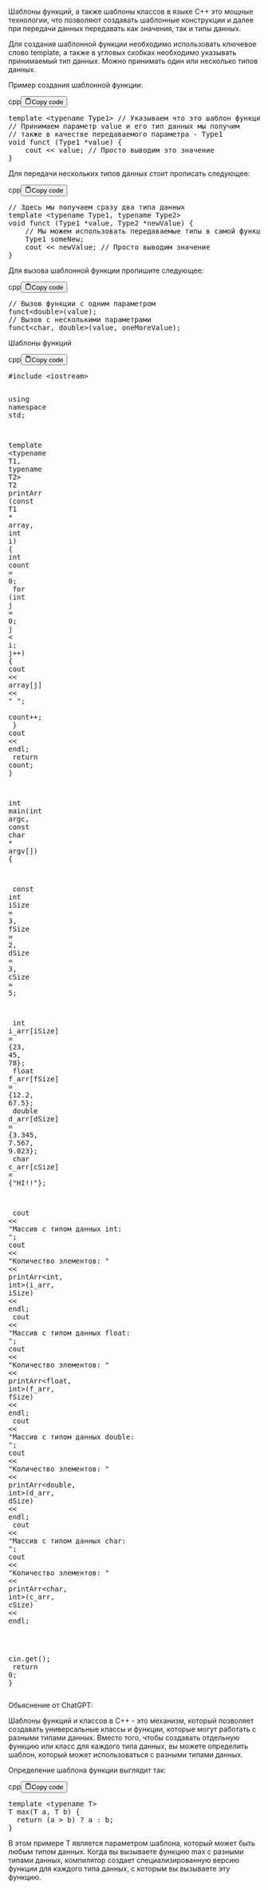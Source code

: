 <p>Шаблоны функций, а также шаблоны классов в языке C++ это мощные технологии, 
что позволяют создавать шаблонные конструкции и далее при передачи данных передавать как значения, так и типы данных.</p>
<p>Для создания шаблонной функции необходимо использовать ключевое слово template, 
а также в угловых скобках необходимо указывать принимаемый тип данных. 
Можно принимать один или несколько типов данных. </p>
<p>Пример создания шаблонной функции:</p>
<div class="code-element"><div class="lang-line"><text>cpp</text><button class="copy-button" id="code695b" onclick="copyCode(code695, code695b)"><svg stroke="currentColor" fill="none" stroke-width="2" viewBox="0 0 24 24" stroke-linecap="round" stroke-linejoin="round" class="h-4 w-4" height="1em" width="1em" xmlns="http://www.w3.org/2000/svg"><path d="M16 4h2a2 2 0 0 1 2 2v14a2 2 0 0 1-2 2H6a2 2 0 0 1-2-2V6a2 2 0 0 1 2-2h2"></path><rect x="8" y="2" width="8" height="4" rx="1" ry="1"></rect></svg><text>Copy code</text></button></div><div class="code" id="code695"><div class="highlight"><pre><span></span><span class="k">template</span><span class="w"> </span><span class="o">&lt;</span><span class="k">typename</span><span class="w"> </span><span class="nc">Type1</span><span class="o">&gt;</span><span class="w"> </span><span class="c1">// Указываем что это шаблон функции</span>
<span class="c1">// Принимаем параметр value и его тип данных мы получим</span>
<span class="c1">// также в качестве передаваемого параметра - Type1</span>
<span class="kt">void</span><span class="w"> </span><span class="n">funct</span><span class="w"> </span><span class="p">(</span><span class="n">Type1</span><span class="w"> </span><span class="o">*</span><span class="n">value</span><span class="p">)</span><span class="w"> </span><span class="p">{</span>
<span class="w">    </span><span class="n">cout</span><span class="w"> </span><span class="o">&lt;&lt;</span><span class="w"> </span><span class="n">value</span><span class="p">;</span><span class="w"> </span><span class="c1">// Просто выводим это значение</span>
<span class="p">}</span>
</pre></div></div></div>

<p>Для передачи нескольких типов данных стоит прописать следующее:</p>
<div class="code-element"><div class="lang-line"><text>cpp</text><button class="copy-button" id="code696b" onclick="copyCode(code696, code696b)"><svg stroke="currentColor" fill="none" stroke-width="2" viewBox="0 0 24 24" stroke-linecap="round" stroke-linejoin="round" class="h-4 w-4" height="1em" width="1em" xmlns="http://www.w3.org/2000/svg"><path d="M16 4h2a2 2 0 0 1 2 2v14a2 2 0 0 1-2 2H6a2 2 0 0 1-2-2V6a2 2 0 0 1 2-2h2"></path><rect x="8" y="2" width="8" height="4" rx="1" ry="1"></rect></svg><text>Copy code</text></button></div><div class="code" id="code696"><div class="highlight"><pre><span></span><span class="c1">// Здесь мы получаем сразу два типа данных</span>
<span class="k">template</span><span class="w"> </span><span class="o">&lt;</span><span class="k">typename</span><span class="w"> </span><span class="nc">Type1</span><span class="p">,</span><span class="w"> </span><span class="k">typename</span><span class="w"> </span><span class="nc">Type2</span><span class="o">&gt;</span>
<span class="kt">void</span><span class="w"> </span><span class="n">funct</span><span class="w"> </span><span class="p">(</span><span class="n">Type1</span><span class="w"> </span><span class="o">*</span><span class="n">value</span><span class="p">,</span><span class="w"> </span><span class="n">Type2</span><span class="w"> </span><span class="o">*</span><span class="n">newValue</span><span class="p">)</span><span class="w"> </span><span class="p">{</span>
<span class="w">    </span><span class="c1">// Мы можем использовать передаваемые типы в самой функции</span>
<span class="w">    </span><span class="n">Type1</span><span class="w"> </span><span class="n">someNew</span><span class="p">;</span>
<span class="w">    </span><span class="n">cout</span><span class="w"> </span><span class="o">&lt;&lt;</span><span class="w"> </span><span class="n">newValue</span><span class="p">;</span><span class="w"> </span><span class="c1">// Просто выводим значение</span>
<span class="p">}</span>
</pre></div></div></div>

<p>Для вызова шаблонной функции пропишите следующее:</p>
<div class="code-element"><div class="lang-line"><text>cpp</text><button class="copy-button" id="code697b" onclick="copyCode(code697, code697b)"><svg stroke="currentColor" fill="none" stroke-width="2" viewBox="0 0 24 24" stroke-linecap="round" stroke-linejoin="round" class="h-4 w-4" height="1em" width="1em" xmlns="http://www.w3.org/2000/svg"><path d="M16 4h2a2 2 0 0 1 2 2v14a2 2 0 0 1-2 2H6a2 2 0 0 1-2-2V6a2 2 0 0 1 2-2h2"></path><rect x="8" y="2" width="8" height="4" rx="1" ry="1"></rect></svg><text>Copy code</text></button></div><div class="code" id="code697"><div class="highlight"><pre><span></span><span class="c1">// Вызов функции с одним параметром</span>
<span class="n">funct</span><span class="o">&lt;</span><span class="kt">double</span><span class="o">&gt;</span><span class="p">(</span><span class="n">value</span><span class="p">);</span>
<span class="c1">// Вызов с несколькими параметрами</span>
<span class="n">funct</span><span class="o">&lt;</span><span class="kt">char</span><span class="p">,</span><span class="w"> </span><span class="kt">double</span><span class="o">&gt;</span><span class="p">(</span><span class="n">value</span><span class="p">,</span><span class="w"> </span><span class="n">oneMoreValue</span><span class="p">);</span>
</pre></div></div></div>

<p>Шаблоны функций</p>
<div class="code-element"><div class="lang-line"><text>cpp</text><button class="copy-button" id="code698b" onclick="copyCode(code698, code698b)"><svg stroke="currentColor" fill="none" stroke-width="2" viewBox="0 0 24 24" stroke-linecap="round" stroke-linejoin="round" class="h-4 w-4" height="1em" width="1em" xmlns="http://www.w3.org/2000/svg"><path d="M16 4h2a2 2 0 0 1 2 2v14a2 2 0 0 1-2 2H6a2 2 0 0 1-2-2V6a2 2 0 0 1 2-2h2"></path><rect x="8" y="2" width="8" height="4" rx="1" ry="1"></rect></svg><text>Copy code</text></button></div><div class="code" id="code698"><div class="highlight"><pre><span></span><span class="cp">#include</span><span class="w"> </span><span class="cpf">&lt;iostream&gt;</span>

<span class="k">using</span><span class="w"> </span><span class="k">namespace</span><span class="w"> </span><span class="nn">std</span><span class="p">;</span>

<span class="k">template</span><span class="w"> </span><span class="o">&lt;</span><span class="k">typename</span><span class="w"> </span><span class="nc">T1</span><span class="p">,</span><span class="w"> </span><span class="k">typename</span><span class="w"> </span><span class="nc">T2</span><span class="o">&gt;</span>
<span class="n">T2</span><span class="w"> </span><span class="n">printArr</span><span class="w"> </span><span class="p">(</span><span class="k">const</span><span class="w"> </span><span class="n">T1</span><span class="w"> </span><span class="o">*</span><span class="w"> </span><span class="n">array</span><span class="p">,</span><span class="w"> </span><span class="kt">int</span><span class="w"> </span><span class="n">i</span><span class="p">)</span><span class="w"> </span><span class="p">{</span>
<span class="w">    </span><span class="kt">int</span><span class="w"> </span><span class="n">count</span><span class="w"> </span><span class="o">=</span><span class="w"> </span><span class="mi">0</span><span class="p">;</span>
<span class="w">    </span><span class="k">for</span><span class="w"> </span><span class="p">(</span><span class="kt">int</span><span class="w"> </span><span class="n">j</span><span class="w"> </span><span class="o">=</span><span class="w"> </span><span class="mi">0</span><span class="p">;</span><span class="w"> </span><span class="n">j</span><span class="w"> </span><span class="o">&lt;</span><span class="w"> </span><span class="n">i</span><span class="p">;</span><span class="w"> </span><span class="n">j</span><span class="o">++</span><span class="p">)</span><span class="w"> </span><span class="p">{</span>
<span class="w">        </span><span class="n">cout</span><span class="w"> </span><span class="o">&lt;&lt;</span><span class="w"> </span><span class="n">array</span><span class="p">[</span><span class="n">j</span><span class="p">]</span><span class="w"> </span><span class="o">&lt;&lt;</span><span class="w"> </span><span class="s">&quot; &quot;</span><span class="p">;</span>
<span class="w">        </span><span class="n">count</span><span class="o">++</span><span class="p">;</span>
<span class="w">    </span><span class="p">}</span>
<span class="w">    </span><span class="n">cout</span><span class="w"> </span><span class="o">&lt;&lt;</span><span class="w"> </span><span class="n">endl</span><span class="p">;</span>
<span class="w">    </span><span class="k">return</span><span class="w"> </span><span class="n">count</span><span class="p">;</span>
<span class="p">}</span>

<span class="kt">int</span><span class="w"> </span><span class="n">main</span><span class="p">(</span><span class="kt">int</span><span class="w"> </span><span class="n">argc</span><span class="p">,</span><span class="w"> </span><span class="k">const</span><span class="w"> </span><span class="kt">char</span><span class="w"> </span><span class="o">*</span><span class="w"> </span><span class="n">argv</span><span class="p">[])</span><span class="w"> </span><span class="p">{</span>

<span class="w">    </span><span class="k">const</span><span class="w"> </span><span class="kt">int</span><span class="w"> </span><span class="n">iSize</span><span class="w"> </span><span class="o">=</span><span class="w"> </span><span class="mi">3</span><span class="p">,</span><span class="w"> </span><span class="n">fSize</span><span class="w"> </span><span class="o">=</span><span class="w"> </span><span class="mi">2</span><span class="p">,</span><span class="w"> </span><span class="n">dSize</span><span class="w"> </span><span class="o">=</span><span class="w"> </span><span class="mi">3</span><span class="p">,</span><span class="w"> </span><span class="n">cSize</span><span class="w"> </span><span class="o">=</span><span class="w"> </span><span class="mi">5</span><span class="p">;</span>

<span class="w">    </span><span class="kt">int</span><span class="w"> </span><span class="n">i_arr</span><span class="p">[</span><span class="n">iSize</span><span class="p">]</span><span class="w"> </span><span class="o">=</span><span class="w"> </span><span class="p">{</span><span class="mi">23</span><span class="p">,</span><span class="w"> </span><span class="mi">45</span><span class="p">,</span><span class="w"> </span><span class="mi">78</span><span class="p">};</span>
<span class="w">    </span><span class="kt">float</span><span class="w"> </span><span class="n">f_arr</span><span class="p">[</span><span class="n">fSize</span><span class="p">]</span><span class="w"> </span><span class="o">=</span><span class="w"> </span><span class="p">{</span><span class="mf">12.2</span><span class="p">,</span><span class="w"> </span><span class="mf">67.5</span><span class="p">};</span>
<span class="w">    </span><span class="kt">double</span><span class="w"> </span><span class="n">d_arr</span><span class="p">[</span><span class="n">dSize</span><span class="p">]</span><span class="w"> </span><span class="o">=</span><span class="w"> </span><span class="p">{</span><span class="mf">3.345</span><span class="p">,</span><span class="w"> </span><span class="mf">7.567</span><span class="p">,</span><span class="w"> </span><span class="mf">9.023</span><span class="p">};</span>
<span class="w">    </span><span class="kt">char</span><span class="w"> </span><span class="n">c_arr</span><span class="p">[</span><span class="n">cSize</span><span class="p">]</span><span class="w"> </span><span class="o">=</span><span class="w"> </span><span class="p">{</span><span class="s">&quot;HI!!&quot;</span><span class="p">};</span>

<span class="w">    </span><span class="n">cout</span><span class="w"> </span><span class="o">&lt;&lt;</span><span class="w"> </span><span class="s">&quot;Массив с типом данных int: &quot;</span><span class="p">;</span>
<span class="w">    </span><span class="n">cout</span><span class="w"> </span><span class="o">&lt;&lt;</span><span class="w"> </span><span class="s">&quot;Количество элементов: &quot;</span><span class="w"> </span><span class="o">&lt;&lt;</span><span class="w"> </span><span class="n">printArr</span><span class="o">&lt;</span><span class="kt">int</span><span class="p">,</span><span class="w"> </span><span class="kt">int</span><span class="o">&gt;</span><span class="p">(</span><span class="n">i_arr</span><span class="p">,</span><span class="w"> </span><span class="n">iSize</span><span class="p">)</span><span class="w"> </span><span class="o">&lt;&lt;</span><span class="w"> </span><span class="n">endl</span><span class="p">;</span>
<span class="w">    </span><span class="n">cout</span><span class="w"> </span><span class="o">&lt;&lt;</span><span class="w"> </span><span class="s">&quot;Массив с типом данных float: &quot;</span><span class="p">;</span>
<span class="w">    </span><span class="n">cout</span><span class="w"> </span><span class="o">&lt;&lt;</span><span class="w"> </span><span class="s">&quot;Количество элементов: &quot;</span><span class="w"> </span><span class="o">&lt;&lt;</span><span class="w"> </span><span class="n">printArr</span><span class="o">&lt;</span><span class="kt">float</span><span class="p">,</span><span class="w"> </span><span class="kt">int</span><span class="o">&gt;</span><span class="p">(</span><span class="n">f_arr</span><span class="p">,</span><span class="w"> </span><span class="n">fSize</span><span class="p">)</span><span class="w"> </span><span class="o">&lt;&lt;</span><span class="w"> </span><span class="n">endl</span><span class="p">;</span>
<span class="w">    </span><span class="n">cout</span><span class="w"> </span><span class="o">&lt;&lt;</span><span class="w"> </span><span class="s">&quot;Массив с типом данных double: &quot;</span><span class="p">;</span>
<span class="w">    </span><span class="n">cout</span><span class="w"> </span><span class="o">&lt;&lt;</span><span class="w"> </span><span class="s">&quot;Количество элементов: &quot;</span><span class="w"> </span><span class="o">&lt;&lt;</span><span class="w"> </span><span class="n">printArr</span><span class="o">&lt;</span><span class="kt">double</span><span class="p">,</span><span class="w"> </span><span class="kt">int</span><span class="o">&gt;</span><span class="p">(</span><span class="n">d_arr</span><span class="p">,</span><span class="w"> </span><span class="n">dSize</span><span class="p">)</span><span class="w"> </span><span class="o">&lt;&lt;</span><span class="w"> </span><span class="n">endl</span><span class="p">;</span>
<span class="w">    </span><span class="n">cout</span><span class="w"> </span><span class="o">&lt;&lt;</span><span class="w"> </span><span class="s">&quot;Массив с типом данных char: &quot;</span><span class="p">;</span>
<span class="w">    </span><span class="n">cout</span><span class="w"> </span><span class="o">&lt;&lt;</span><span class="w"> </span><span class="s">&quot;Количество элементов: &quot;</span><span class="w"> </span><span class="o">&lt;&lt;</span><span class="w"> </span><span class="n">printArr</span><span class="o">&lt;</span><span class="kt">char</span><span class="p">,</span><span class="w"> </span><span class="kt">int</span><span class="o">&gt;</span><span class="p">(</span><span class="n">c_arr</span><span class="p">,</span><span class="w"> </span><span class="n">cSize</span><span class="p">)</span><span class="w"> </span><span class="o">&lt;&lt;</span><span class="w"> </span><span class="n">endl</span><span class="p">;</span>

<span class="w">    </span><span class="n">cin</span><span class="p">.</span><span class="n">get</span><span class="p">();</span>
<span class="w">    </span><span class="k">return</span><span class="w"> </span><span class="mi">0</span><span class="p">;</span>
<span class="p">}</span>
</pre></div></div></div>

<p>Обьяснение от ChatGPT:</p>
<p>Шаблоны функций и классов в C++ - это механизм, который позволяет создавать 
универсальные классы и функции, которые могут работать с разными типами данных. 
Вместо того, чтобы создавать отдельную функцию или класс для каждого типа данных, 
вы можете определить шаблон, который может использоваться с разными типами данных.</p>
<p>Определение шаблона функции выглядит так:</p>
<div class="code-element"><div class="lang-line"><text>cpp</text><button class="copy-button" id="code699b" onclick="copyCode(code699, code699b)"><svg stroke="currentColor" fill="none" stroke-width="2" viewBox="0 0 24 24" stroke-linecap="round" stroke-linejoin="round" class="h-4 w-4" height="1em" width="1em" xmlns="http://www.w3.org/2000/svg"><path d="M16 4h2a2 2 0 0 1 2 2v14a2 2 0 0 1-2 2H6a2 2 0 0 1-2-2V6a2 2 0 0 1 2-2h2"></path><rect x="8" y="2" width="8" height="4" rx="1" ry="1"></rect></svg><text>Copy code</text></button></div><div class="code" id="code699"><div class="highlight"><pre><span></span><span class="k">template</span><span class="w"> </span><span class="o">&lt;</span><span class="k">typename</span><span class="w"> </span><span class="nc">T</span><span class="o">&gt;</span>
<span class="n">T</span><span class="w"> </span><span class="n">max</span><span class="p">(</span><span class="n">T</span><span class="w"> </span><span class="n">a</span><span class="p">,</span><span class="w"> </span><span class="n">T</span><span class="w"> </span><span class="n">b</span><span class="p">)</span><span class="w"> </span><span class="p">{</span>
<span class="w">  </span><span class="k">return</span><span class="w"> </span><span class="p">(</span><span class="n">a</span><span class="w"> </span><span class="o">&gt;</span><span class="w"> </span><span class="n">b</span><span class="p">)</span><span class="w"> </span><span class="o">?</span><span class="w"> </span><span class="n">a</span><span class="w"> </span><span class="o">:</span><span class="w"> </span><span class="n">b</span><span class="p">;</span>
<span class="p">}</span>
</pre></div></div></div>

<p>В этом примере T является параметром шаблона, который может быть любым типом данных. 
Когда вы вызываете функцию max с разными типами данных, компилятор создает специализированную 
версию функции для каждого типа данных, с которым вы вызываете эту функцию.</p>